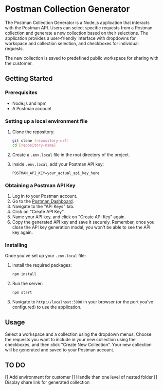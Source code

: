 # Postman Collection Generator

The Postman Collection Generator is a Node.js application that interacts with the Postman API. Users can select specific requests from a Postman collection and generate a new collection based on their selections. The application provides a user-friendly interface with dropdowns for workspace and collection selection, and checkboxes for individual requests.

The new collection is saved to predefined public workspace for sharing with the customer.

## Getting Started

### Prerequisites

- Node.js and npm
- A Postman account

### Setting up a local environment file

1. Clone the repository:

   ```bash
   git clone [repository-url]
   cd [repository-name]
   ```

2. Create a `.env.local` file in the root directory of the project.

3. Inside `.env.local`, add your Postman API key:

   ```
   POSTMAN_API_KEY=your_actual_api_key_here
   ```

### Obtaining a Postman API Key

1. Log in to your Postman account.
2. Go to the [Postman Dashboard](https://go.postman.co/).
3. Navigate to the "API Keys" tab.
4. Click on "Create API Key".
5. Name your API key, and click on "Create API Key" again.
6. Copy the generated API key and save it securely. Remember, once you close the API key generation modal, you won't be able to see the API key again.

### Installing

Once you've set up your `.env.local` file:

1. Install the required packages:

   ```bash
   npm install
   ```

2. Run the server:

   ```bash
   npm start
   ```

3. Navigate to `http://localhost:3000` in your browser (or the port you've configured) to use the application.

## Usage

Select a workspace and a collection using the dropdown menus. Choose the requests you want to include in your new collection using the checkboxes, and then click "Create New Collection". Your new collection will be generated and saved to your Postman account.

## TO DO

[] Add environment for customer
[] Handle than one level of nested folder
[] Display share link for generated collection
